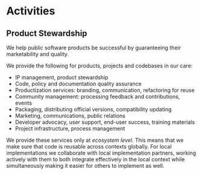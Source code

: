 # Activities

## Product Stewardship

We help public software products be successful by guaranteeing their marketability and quality. 

We provide the following for products, projects and codebases in our care:

* IP management, product stewardship
* Code, policy and documentation quality assurance
* Productization services: branding, communication, refactoring for reuse
* Community management: processing feedback and contributions, events
* Packaging, distributing official versions, compatibility updating
* Marketing, communications, public relations
* Developer advocacy, user support, end-user success, training materials
* Project infrastructure, process management

We provide these services only at _ecosystem level_. 
This means that we make sure that code is reusable across contexts globally.
For local implementations we collaborate with local implementation partners, working actively with them to both integrate effectively in the local context while simultaneously making it easier for others to implement as well.
